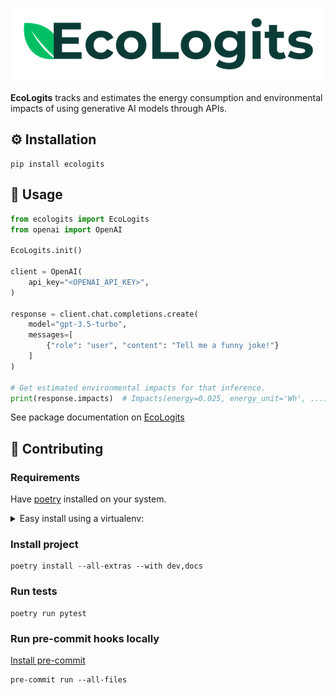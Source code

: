 <p align="center">
  <picture>
    <source media="(prefers-color-scheme: dark)" srcset="./docs/assets/logo_dark.png">
    <img alt="EcoLogits" width="500" height="118" src="./docs/assets/logo_light.png">
  </picture>
</p>

**EcoLogits** tracks and estimates the energy consumption and environmental impacts of using generative AI models through APIs.


## ⚙️ Installation

```shell
pip install ecologits
```

## 🚀 Usage

```python
from ecologits import EcoLogits
from openai import OpenAI

EcoLogits.init()

client = OpenAI(
    api_key="<OPENAI_API_KEY>",
)

response = client.chat.completions.create(
    model="gpt-3.5-turbo",
    messages=[
        {"role": "user", "content": "Tell me a funny joke!"}
    ]
)

# Get estimated environmental impacts for that inference.
print(response.impacts)  # Impacts(energy=0.025, energy_unit='Wh', ...)
```



See package documentation on [EcoLogits](<link-to-mkdocs-material>)

## 💪 Contributing

### Requirements

Have [poetry](https://python-poetry.org/docs/#installation) installed on your system.


<details>
<summary>
Easy install using a virtualenv:
</summary>

Create a venv:

```shell
python3 -m venv .venv
source .venv/bin/activate
```

Install poetry:

```shell
pip install poetry
```

</details>


### Install project

```shell
poetry install --all-extras --with dev,docs
```


### Run tests

```shell
poetry run pytest
```


### Run pre-commit hooks locally

[Install pre-commit](https://pre-commit.com/)

```shell
pre-commit run --all-files
```
